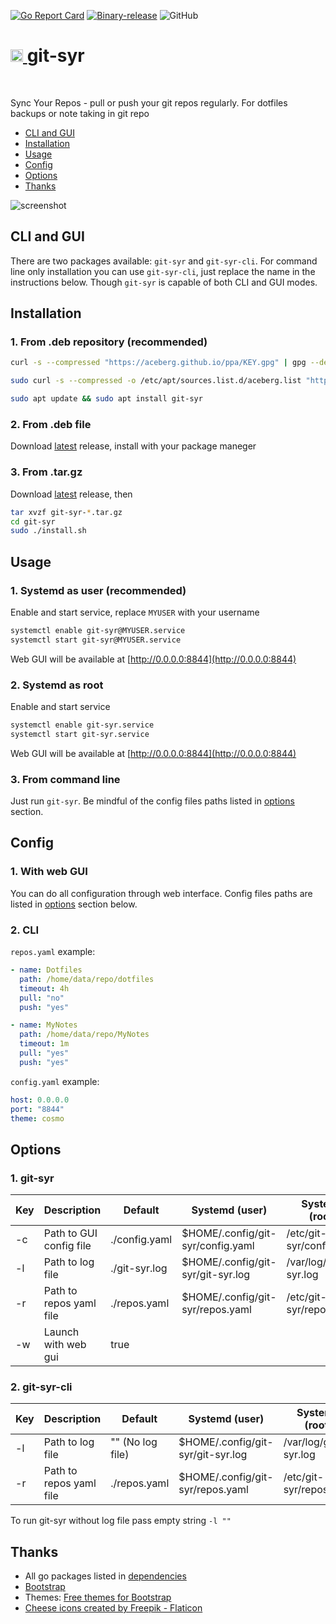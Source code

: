 [![Go Report Card](https://goreportcard.com/badge/github.com/aceberg/git-syr)](https://goreportcard.com/report/github.com/aceberg/git-syr)
[![Binary-release](https://github.com/aceberg/git-syr/actions/workflows/release.yml/badge.svg)](https://github.com/aceberg/git-syr/actions/workflows/release.yml)
![GitHub](https://img.shields.io/github/license/aceberg/git-syr)

<h1><a href="https://github.com/aceberg/git-syr">
    <img src="https://raw.githubusercontent.com/aceberg/git-syr/main/assets/logo.png" width="20" />
</a>git-syr</h1>
<br/>

Sync Your Repos - pull or push your git repos regularly. For dotfiles backups or note taking in git repo

- [CLI and GUI](https://github.com/aceberg/git-syr#cli-and-gui) 
- [Installation](https://github.com/aceberg/git-syr#installation)   
- [Usage](https://github.com/aceberg/git-syr#usage)   
- [Config](https://github.com/aceberg/git-syr#config)   
- [Options](https://github.com/aceberg/git-syr#options)  
- [Thanks](https://github.com/aceberg/git-syr#thanks) 

![screenshot](https://raw.githubusercontent.com/aceberg/git-syr/main/assets/Screenshot%202022-12-22%20at%2012-51-48%20Sync%20Your%20Repos.png)


## CLI and GUI
There are two packages available: `git-syr` and `git-syr-cli`. For command line only installation you can use `git-syr-cli`, just replace the name in the instructions below. Though `git-syr` is capable of both CLI and GUI modes.

## Installation

### 1. From .deb repository (recommended)
```sh
curl -s --compressed "https://aceberg.github.io/ppa/KEY.gpg" | gpg --dearmor | sudo tee /etc/apt/trusted.gpg.d/aceberg.gpg
```
```sh
sudo curl -s --compressed -o /etc/apt/sources.list.d/aceberg.list "https://aceberg.github.io/ppa/aceberg.list"
```
```sh
sudo apt update && sudo apt install git-syr
```
### 2. From .deb file
Download [latest](https://github.com/aceberg/git-syr/releases/latest) release, install with your package maneger

### 3. From .tar.gz
Download [latest](https://github.com/aceberg/git-syr/releases/latest) release, then
```sh
tar xvzf git-syr-*.tar.gz
cd git-syr
sudo ./install.sh
```



## Usage
### 1. Systemd as user (recommended)
Enable and start service, replace `MYUSER` with your username
```sh
systemctl enable git-syr@MYUSER.service
systemctl start git-syr@MYUSER.service
```
Web GUI will be available at [http://0.0.0.0:8844](http://0.0.0.0:8844)

### 2. Systemd as root
Enable and start service
```sh
systemctl enable git-syr.service
systemctl start git-syr.service
```
Web GUI will be available at [http://0.0.0.0:8844](http://0.0.0.0:8844)

### 3. From command line
Just run `git-syr`. Be mindful of the config files paths listed in [options](https://github.com/aceberg/git-syr#options) section.


## Config
### 1. With web GUI
You can do all configuration through web interface. Config files paths are listed in [options](https://github.com/aceberg/git-syr#options) section below.

### 2. CLI
`repos.yaml` example:
```yaml
- name: Dotfiles
  path: /home/data/repo/dotfiles
  timeout: 4h
  pull: "no"
  push: "yes"

- name: MyNotes
  path: /home/data/repo/MyNotes
  timeout: 1m
  pull: "yes"
  push: "yes"
```
`config.yaml` example:
```yaml
host: 0.0.0.0
port: "8844"
theme: cosmo
```



## Options
### 1. git-syr
| Key  | Description | Default | Systemd (user) | Systemd (root) |
| --------  | ----------- | ------- | --- | --- |
| -c | Path to GUI config file |./config.yaml| $HOME/.config/git-syr/config.yaml | /etc/git-syr/config.yaml |
| -l | Path to log file | ./git-syr.log | $HOME/.config/git-syr/git-syr.log | /var/log/git-syr.log |
| -r | Path to repos yaml file |./repos.yaml| $HOME/.config/git-syr/repos.yaml | /etc/git-syr/repos.yaml |
| -w | Launch with web gui | true | | |

### 2. git-syr-cli
| Key  | Description | Default | Systemd (user) | Systemd (root) |
| --------  | ----------- | ------- | --- | --- |
| -l | Path to log file | "" (No log file) | $HOME/.config/git-syr/git-syr.log | /var/log/git-syr.log |
| -r | Path to repos yaml file |./repos.yaml| $HOME/.config/git-syr/repos.yaml | /etc/git-syr/repos.yaml |

To run git-syr without log file pass empty string `-l ""`



## Thanks
- All go packages listed in [dependencies](https://github.com/aceberg/git-syr/network/dependencies)
- [Bootstrap](https://getbootstrap.com/)
- Themes: [Free themes for Bootstrap](https://bootswatch.com)
- <a href="https://www.flaticon.com/free-icons/cheese" title="cheese icons">Cheese icons created by Freepik - Flaticon</a>